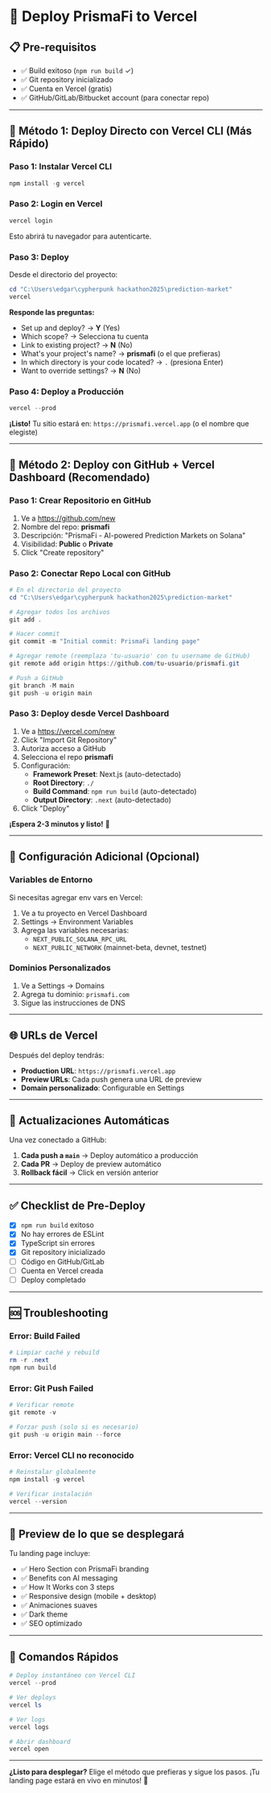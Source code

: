# 🚀 Deploy PrismaFi to Vercel

## 📋 Pre-requisitos

- ✅ Build exitoso (`npm run build` ✓)
- ✅ Git repository inicializado
- ✅ Cuenta en Vercel (gratis)
- ✅ GitHub/GitLab/Bitbucket account (para conectar repo)

---

## 🎯 Método 1: Deploy Directo con Vercel CLI (Más Rápido)

### **Paso 1: Instalar Vercel CLI**

```powershell
npm install -g vercel
```

### **Paso 2: Login en Vercel**

```powershell
vercel login
```

Esto abrirá tu navegador para autenticarte.

### **Paso 3: Deploy**

Desde el directorio del proyecto:

```powershell
cd "C:\Users\edgar\cypherpunk hackathon2025\prediction-market"
vercel
```

**Responde las preguntas:**
- Set up and deploy? → **Y** (Yes)
- Which scope? → Selecciona tu cuenta
- Link to existing project? → **N** (No)
- What's your project's name? → **prismafi** (o el que prefieras)
- In which directory is your code located? → `.` (presiona Enter)
- Want to override settings? → **N** (No)

### **Paso 4: Deploy a Producción**

```powershell
vercel --prod
```

**¡Listo!** Tu sitio estará en: `https://prismafi.vercel.app` (o el nombre que elegiste)

---

## 🎯 Método 2: Deploy con GitHub + Vercel Dashboard (Recomendado)

### **Paso 1: Crear Repositorio en GitHub**

1. Ve a https://github.com/new
2. Nombre del repo: **prismafi**
3. Descripción: "PrismaFi - AI-powered Prediction Markets on Solana"
4. Visibilidad: **Public** o **Private**
5. Click "Create repository"

### **Paso 2: Conectar Repo Local con GitHub**

```powershell
# En el directorio del proyecto
cd "C:\Users\edgar\cypherpunk hackathon2025\prediction-market"

# Agregar todos los archivos
git add .

# Hacer commit
git commit -m "Initial commit: PrismaFi landing page"

# Agregar remote (reemplaza 'tu-usuario' con tu username de GitHub)
git remote add origin https://github.com/tu-usuario/prismafi.git

# Push a GitHub
git branch -M main
git push -u origin main
```

### **Paso 3: Deploy desde Vercel Dashboard**

1. Ve a https://vercel.com/new
2. Click "Import Git Repository"
3. Autoriza acceso a GitHub
4. Selecciona el repo **prismafi**
5. Configuración:
   - **Framework Preset**: Next.js (auto-detectado)
   - **Root Directory**: `./`
   - **Build Command**: `npm run build` (auto-detectado)
   - **Output Directory**: `.next` (auto-detectado)
6. Click "Deploy"

**¡Espera 2-3 minutos y listo!** 🎉

---

## 🔧 Configuración Adicional (Opcional)

### **Variables de Entorno**

Si necesitas agregar env vars en Vercel:

1. Ve a tu proyecto en Vercel Dashboard
2. Settings → Environment Variables
3. Agrega las variables necesarias:
   - `NEXT_PUBLIC_SOLANA_RPC_URL`
   - `NEXT_PUBLIC_NETWORK` (mainnet-beta, devnet, testnet)

### **Dominios Personalizados**

1. Ve a Settings → Domains
2. Agrega tu dominio: `prismafi.com`
3. Sigue las instrucciones de DNS

---

## 🌐 URLs de Vercel

Después del deploy tendrás:

- **Production URL**: `https://prismafi.vercel.app`
- **Preview URLs**: Cada push genera una URL de preview
- **Domain personalizado**: Configurable en Settings

---

## 🔄 Actualizaciones Automáticas

Una vez conectado a GitHub:

1. **Cada push a `main`** → Deploy automático a producción
2. **Cada PR** → Deploy de preview automático
3. **Rollback fácil** → Click en versión anterior

---

## ✅ Checklist de Pre-Deploy

- [x] `npm run build` exitoso
- [x] No hay errores de ESLint
- [x] TypeScript sin errores
- [x] Git repository inicializado
- [ ] Código en GitHub/GitLab
- [ ] Cuenta en Vercel creada
- [ ] Deploy completado

---

## 🆘 Troubleshooting

### **Error: Build Failed**

```powershell
# Limpiar caché y rebuild
rm -r .next
npm run build
```

### **Error: Git Push Failed**

```powershell
# Verificar remote
git remote -v

# Forzar push (solo si es necesario)
git push -u origin main --force
```

### **Error: Vercel CLI no reconocido**

```powershell
# Reinstalar globalmente
npm install -g vercel

# Verificar instalación
vercel --version
```

---

## 📸 Preview de lo que se desplegará

Tu landing page incluye:

- ✅ Hero Section con PrismaFi branding
- ✅ Benefits con AI messaging
- ✅ How It Works con 3 steps
- ✅ Responsive design (mobile + desktop)
- ✅ Animaciones suaves
- ✅ Dark theme
- ✅ SEO optimizado

---

## 🚀 Comandos Rápidos

```powershell
# Deploy instantáneo con Vercel CLI
vercel --prod

# Ver deploys
vercel ls

# Ver logs
vercel logs

# Abrir dashboard
vercel open
```

---

**¿Listo para desplegar?** Elige el método que prefieras y sigue los pasos. ¡Tu landing page estará en vivo en minutos! 🌟


















